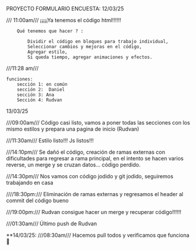 PROYECTO FORMULARIO ENCUESTA:
12/03/25



/// 11:00am///
    ¡¡¡¡¡Ya tenemos el código html!!!!!!

        Qué tenemos que hacer ? :

            Dividir el código en bloques para trabajo individual,
            Seleccionar cambios y mejoras en el código,
            Agregar estilo,
            Si queda tiempo, agregar animaciones y efectos.

///11:28 am///

    funciones:
        sección 1: en común
        sección 2:  Daniel
        sección 3: Ana
        Sección 4: Rudvan



13/03/25

///09:00am///
    Código casi listo, vamos a poner todas las secciones con los mismo estilos y prepara una pagina de inicio (Rudvan)

///11:30am///
    Estilo listo!!!
    Js listos!!!

///14:10pm///
    Se dañó el código, creación de ramas externas con dificultades para regresar a rama principal, 
    en el intento se hacen varios  reverse, un merge y se cruzan datos... código perdido.

///14:30pm///
    Nos vamos con código jodido y git jodido, seguiremos trabajando en casa

////18:30pm:///
    Eliminación de ramas externas y regresamos el header al commit del código bueno

///19:00pm:///
    Rudvan consigue hacer un merge y recuperar código!!!!!!

///01:30am///
Último push de Rudvan



**14/03/25:
///08:30am///
Hacemos pull todos y verificamos que funciona 🙂